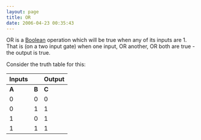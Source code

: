 ```yaml
---
layout: page
title: OR
date: 2006-04-23 00:35:43
---
```

OR is a <a href="/wiki/boolean.html" title="Boolean">Boolean</a> operation which will be true when any of its inputs are 1.  That is (on a two input gate) when one input, OR another, OR both are true - the output is true.

Consider the truth table for this:

<table class="normal" id="fancytable_1"> <thead> <tr> <th>Inputs</th> <th></th> <th>Output</th> </tr> </thead> <tbody> <tr> <td class="odd"><strong>A</strong></td> <td class="odd"><strong>B</strong></td> <td class="odd"><strong>C</strong></td> </tr> <tr> <td class="even">0</td> <td class="even">0</td> <td class="even">0</td> </tr> <tr> <td class="odd">0</td> <td class="odd">1</td> <td class="odd">1</td> </tr> <tr> <td class="even">1</td> <td class="even">0</td> <td class="even">1</td> </tr> <tr> <td class="odd">1</td> <td class="odd">1</td> <td class="odd">1</td> </tr> </tbody> </table>
